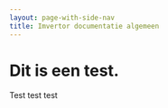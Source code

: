 ```yaml
---
layout: page-with-side-nav
title: Imvertor documentatie algemeen
---
```

# Dit is een test.
Test test test
